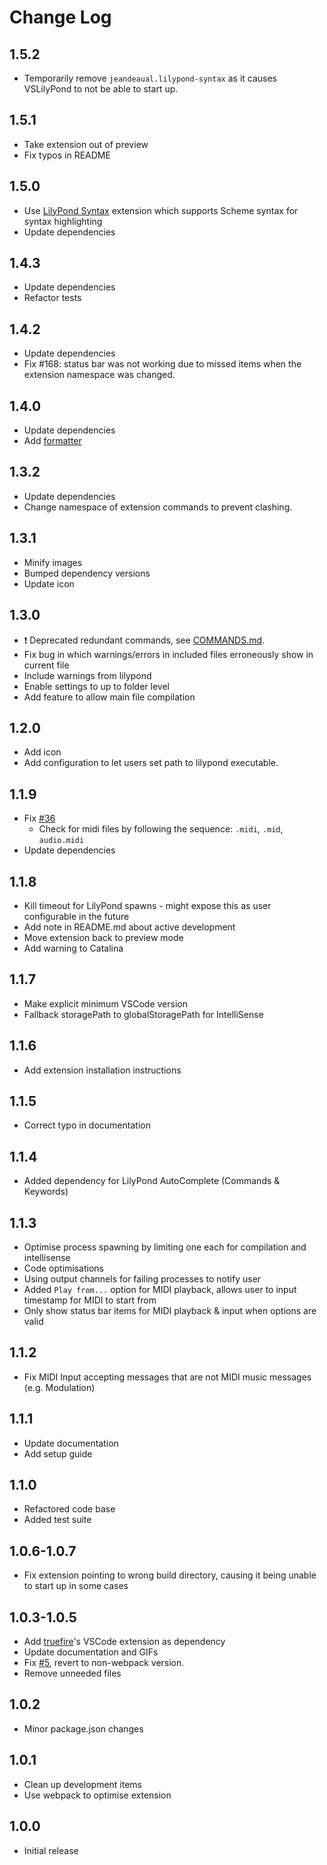 # Change Log

## 1.5.2
- Temporarily remove `jeandeaual.lilypond-syntax` as it causes VSLilyPond to not be able to start up.

## 1.5.1
- Take extension out of preview
- Fix typos in README

## 1.5.0
- Use [LilyPond Syntax](https://marketplace.visualstudio.com/items?itemName=jeandeaual.lilypond-syntax) extension which supports Scheme syntax for syntax highlighting
- Update dependencies

## 1.4.3
- Update dependencies
- Refactor tests

## 1.4.2
- Update dependencies
- Fix #168: status bar was not working due to missed items when the extension namespace was changed.

## 1.4.0
- Update dependencies
- Add [formatter](https://marketplace.visualstudio.com/items?itemName=lhl2617.lilypond-formatter)

## 1.3.2
- Update dependencies
- Change namespace of extension commands to prevent clashing.

## 1.3.1
- Minify images
- Bumped dependency versions
- Update icon

## 1.3.0
- :heavy_exclamation_mark: Deprecated redundant commands, see [COMMANDS.md](./docs/COMMANDS.md).
- Fix bug in which warnings/errors in included files erroneously show in current file
- Include warnings from lilypond
- Enable settings to up to folder level
- Add feature to allow main file compilation

## 1.2.0
- Add icon
- Add configuration to let users set path to lilypond executable.

## 1.1.9
- Fix [\#36](https://github.com/lhl2617/VSLilyPond/issues/36)
    - Check for midi files by following the sequence: `.midi`, `.mid`, `audio.midi`
- Update dependencies

## 1.1.8
- Kill timeout for LilyPond spawns - might expose this as user configurable in the future
- Add note in README.md about active development
- Move extension back to preview mode
- Add warning to Catalina

## 1.1.7
- Make explicit minimum VSCode version
- Fallback storagePath to globalStoragePath for IntelliSense

## 1.1.6
- Add extension installation instructions

## 1.1.5
- Correct typo in documentation

## 1.1.4
- Added dependency for LilyPond AutoComplete (Commands & Keywords)

## 1.1.3
- Optimise process spawning by limiting one each for compilation and intellisense
- Code optimisations
- Using output channels for failing processes to notify user
- Added `Play from...` option for MIDI playback, allows user to input timestamp for MIDI to start from
- Only show status bar items for MIDI playback & input when options are valid

## 1.1.2
- Fix MIDI Input accepting messages that are not MIDI music messages (e.g. Modulation)

## 1.1.1
- Update documentation
- Add setup guide

## 1.1.0
- Refactored code base
- Added test suite

## 1.0.6-1.0.7
- Fix extension pointing to wrong build directory, causing it being unable to start up in some cases

## 1.0.3-1.0.5
- Add [truefire](https://marketplace.visualstudio.com/items?itemName=truefire.lilypond)'s VSCode extension as dependency
- Update documentation and GIFs
- Fix [#5](https://github.com/lhl2617/VSLilyPond/issues/5), revert to non-webpack version.
- Remove unneeded files

## 1.0.2
- Minor package.json changes

## 1.0.1 
- Clean up development items
- Use webpack to optimise extension

## 1.0.0
- Initial release
